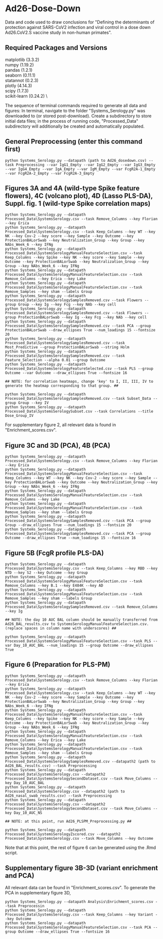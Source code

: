 # Ad26-Dose-Down
Data and code used to draw conclusions for "Defining the determinants of protection against SARS-CoV2 infection and viral control in a dose down Ad26.CoV2.S vaccine study in non-human primates".
 
## Required Packages and Versions
matplotlib (3.3.2) \
numpy (1.19.2) \
pandas (1.2.1) \
seaborn (0.11.1) \
statannot (0.2.3) \
plotly (4.14.3) \
scipy (1.7.3) \
scikit-learn (0.24.2) \
 
 
The sequence of terminal commands required to generate all data and figures: 
In terminal, navigate to the folder "Systems_Serology.py" was downloaded to (or stored post-download). Create a subdirectory to store initial data files; in the process of running code, "Processed_Data" subdirectory will additionally be created and automatically populated. 

## General Preprocessing (enter this command first)
```
python Systems_Serology.py --datapath (path to Ad26_dosedown.csv) --task Preprocessing --var IgG1_Empty --var IgG2_Empty --var IgG3_Empty --var IgG4_Empty --var IgA_Empty --var IgM_Empty --var FcgR2A-1_Empty --var FcgR2A-2_Empty --var FcgR2A-3_Empty
```

## Figures 3A and 4A (wild-type Spike feature flowers), 4C (volcano plot), 4D (Lasso PLS-DA), Suppl. fig. 1 (wild-type Spike correlation maps)
```
python Systems_Serology.py --datapath Processed_Data\SystemsSerology.csv --task Remove_Columns --key Florian --key Erica
python Systems_Serology.py --datapath Processed_Data\SystemsSerology.csv --task Keep_Columns --key WT --key NK --key Cov-2 --key score --key Sample --key Outcome --key ProtectionBALorSwab --key Neutralization_Group --key Group --key NAbs_Week_6 --key IFNg
python Systems_Serology.py --datapath Processed_Data\SystemsSerologyManualFeatureSelection.csv --task Keep_Columns --key Spike --key NK --key score --key Sample --key Outcome --key ProtectionBALorSwab --key Neutralization_Group --key Group --key NAbs_Week_6 --key IFNg
python Systems_Serology.py --datapath Processed_Data\SystemsSerologyManualFeatureSelection.csv --task Remove_Columns --key Erica --key Lake
python Systems_Serology.py --datapath Processed_Data\SystemsSerologyManualFeatureSelection.csv --task Remove_Samples --key sham --labels Group
python Systems_Serology.py --datapath Processed_Data\SystemsSerologySamplesRemoved.csv --task Flowers --group Group --key Ig --key Fcg --key NAb --key cell
python Systems_Serology.py --datapath Processed_Data\SystemsSerologySamplesRemoved.csv --task Flowers --group ProtectionBALorSwab --key Ig --key Fcg --key NAb --key cell
python Systems_Serology.py --datapath Processed_Data\SystemsSerologySamplesRemoved.csv --task PCA --group ProtectionBALorSwab --draw_ellipses True --num_loadings 15 --fontsize 20
python Systems_Serology.py --datapath Processed_Data\SystemsSerologySamplesRemoved.csv --task Most_Predictive --group ProtectionBALorSwab --string Holm
python Systems_Serology.py --datapath Processed_Data\SystemsSerologySamplesRemoved.csv --task Feature_Selection --alpha 0.01 --group Outcome
python Systems_Serology.py --datapath Processed_Data\SystemsSerologyFeatureSelected.csv --task PLS --group Outcome --var Outcome --draw_ellipses True --fontsize 16

## NOTE: for correlation heatmaps, change 'key' to I, II, III, IV to generate the heatmap corresponding to that group. ##

python Systems_Serology.py --datapath Processed_Data\SystemsSerologySamplesRemoved.csv --task Subset_Data --group Group --key IV
python Systems_Serology.py --datapath Processed_Data\SystemsSerologySubset.csv --task Correlations --title Dose_Group_IV
```
For supplementary figure 2, all relevant data is found in "Enrichment_scores.csv". 


## Figure 3C and 3D (PCA), 4B (PCA)
```
python Systems_Serology.py --datapath Processed_Data\SystemsSerology.csv --task Remove_Columns --key Florian --key Erica
python Systems_Serology.py --datapath Processed_Data\SystemsSerologyManualFeatureSelection.csv --task Keep_Columns --key WT --key NK --key Cov-2 --key score --key Sample --key ProtectionBALorSwab --key Outcome --key Neutralization_Group --key Group --key NAbs_Week_6 --key IFNg
python Systems_Serology.py --datapath Processed_Data\SystemsSerologyManualFeatureSelection.csv --task Remove_Columns --key Lake
python Systems_Serology.py --datapath Processed_Data\SystemsSerologyManualFeatureSelection.csv --task Remove_Samples --key sham --labels Group
python Systems_Serology.py --datapath Processed_Data\SystemsSerologySamplesRemoved.csv --task PCA --group Group --draw_ellipses True --num_loadings 15 --fontsize 20
python Systems_Serology.py --datapath Processed_Data\SystemsSerologySamplesRemoved.csv --task PCA --group Outcome --draw_ellipses True --num_loadings 15 --fontsize 16
```

## Figure 5B (FcgR profile PLS-DA)
```
python Systems_Serology.py --datapath Processed_Data\SystemsSerology.csv --task Keep_Columns --key RBD --key NTD --key S2 --key Outcome --key Group
python Systems_Serology.py --datapath Processed_Data\SystemsSerologyManualFeatureSelection.csv --task Remove_Columns --key B.1 --key E484K --key AD
python Systems_Serology.py --datapath Processed_Data\SystemsSerologyManualFeatureSelection.csv --task Remove_Samples --key sham --labels Group
python Systems_Serology.py --datapath Processed_Data\SystemsSerologySamplesRemoved.csv --task Remove_Columns --key Ig

## NOTE: the day 10 AUC BAL column should be manually transferred from Ad26_BAL_results.csv to SystemsSerologyManualFeatureSelection.csv. (replace spaces in column name with underscores) ##

python Systems_Serology.py --datapath Processed_Data\SystemsSerologyManualFeatureSelection.csv --task PLS --var Day_10_AUC_BAL --num_loadings 15 --group Outcome --draw_ellipses True
```  

## Figure 6 (Preparation for PLS-PM)
```
python Systems_Serology.py --datapath Processed_Data\SystemsSerology.csv --task Remove_Columns --key Florian --key Erica
python Systems_Serology.py --datapath Processed_Data\SystemsSerology.csv --task Keep_Columns --key WT --key NK --key Cov-2 --key score --key Sample --key Outcome --key ProtectionBALorSwab --key Neutralization_Group --key Group --key NAbs_Week_6 --key IFNg
python Systems_Serology.py --datapath Processed_Data\SystemsSerologyManualFeatureSelection.csv --task Keep_Columns --key Spike --key NK --key score --key Sample --key Outcome --key ProtectionBALorSwab --key Neutralization_Group --key Group --key NAbs_Week_6 --key IFNg
python Systems_Serology.py --datapath Processed_Data\SystemsSerologyManualFeatureSelection.csv --task Remove_Columns --key Erica --key Lake
python Systems_Serology.py --datapath Processed_Data\SystemsSerologyManualFeatureSelection.csv --task Remove_Samples --key sham --labels Group
python Systems_Serology.py --datapath Processed_Data\SystemsSerologySamplesRemoved.csv --datapath2 (path to Ad26_BAL_results.csv) --task Preprocessing
python Systems_Serology.py --datapath Processed_Data\SystemsSerology.csv --datapath2 Processed_Data\SystemsSerologySecondDataset.csv --task Move_Columns --key Day_10_AUC_BAL
python Systems_Serology.py --datapath Processed_Data\SystemsSerology.csv --datapath2 (path to Ad26_nasal_swab_results.csv) --task Preprocessing
python Systems_Serology.py --datapath Processed_Data\SystemsSerology.csv --datapath2 Processed_Data\SystemsSerologySecondDataset.csv --task Move_Columns --key Day_10_AUC_NS

## NOTE: at this point, run Ad26_PLSPM_Preprocessing.py ##

python Systems_Serology.py --datapath Processed_Data\SystemsSerologyZscored.csv --datapath2 Processed_Data\SystemsSerology.csv --task Move_Columns --key Outcome
```
Note that at this point, the rest of figure 6 can be generated using the .Rmd script. 


## Supplementary figure 3B-3D (variant enrichment and PCA)
All relevant data can be found in "Enrichment_scores.csv". To generate the PCA in supplementary figure 3D, 
```
python Systems_Serology.py --datapath Analysis\Enrichment_scores.csv --task Preprocessin
python Systems_Serology.py --datapath Processed_Data\SystemsSerology.csv --task Keep_Columns --key Variant --key Outcome
python Systems_Serology.py --datapath Processed_Data\SystemsSerologyManualFeatureSelection.csv --task PCA --group Outcome --draw_ellipses True --fontsize 16
```
